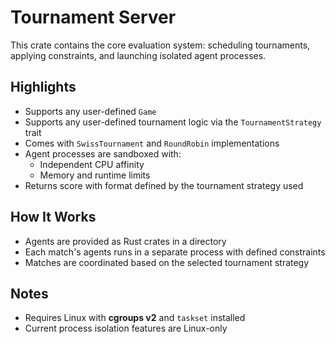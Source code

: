 # Tournament Server

This crate contains the core evaluation system: scheduling tournaments, applying constraints, and launching isolated agent processes.

## Highlights

- Supports any user-defined `Game`
- Supports any user-defined tournament logic via the `TournamentStrategy` trait
- Comes with `SwissTournament` and `RoundRobin` implementations
- Agent processes are sandboxed with:
  * Independent CPU affinity
  * Memory and runtime limits
- Returns score with format defined by the tournament strategy used

## How It Works

- Agents are provided as Rust crates in a directory
- Each match's agents runs in a separate process with defined constraints
- Matches are coordinated based on the selected tournament strategy

## Notes

- Requires Linux with **cgroups v2** and `taskset` installed
- Current process isolation features are Linux-only

